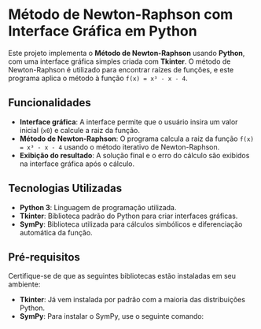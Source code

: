 # Método de Newton-Raphson com Interface Gráfica em Python

Este projeto implementa o **Método de Newton-Raphson** usando **Python**, com uma interface gráfica simples criada com **Tkinter**. O método de Newton-Raphson é utilizado para encontrar raízes de funções, e este programa aplica o método à função `f(x) = x³ - x - 4`.

## Funcionalidades

- **Interface gráfica**: A interface permite que o usuário insira um valor inicial (`x0`) e calcule a raiz da função.
- **Método de Newton-Raphson**: O programa calcula a raiz da função `f(x) = x³ - x - 4` usando o método iterativo de Newton-Raphson.
- **Exibição do resultado**: A solução final e o erro do cálculo são exibidos na interface gráfica após o cálculo.

## Tecnologias Utilizadas

- **Python 3**: Linguagem de programação utilizada.
- **Tkinter**: Biblioteca padrão do Python para criar interfaces gráficas.
- **SymPy**: Biblioteca utilizada para cálculos simbólicos e diferenciação automática da função.

## Pré-requisitos

Certifique-se de que as seguintes bibliotecas estão instaladas em seu ambiente:

- **Tkinter**: Já vem instalada por padrão com a maioria das distribuições Python.
- **SymPy**: Para instalar o SymPy, use o seguinte comando:
